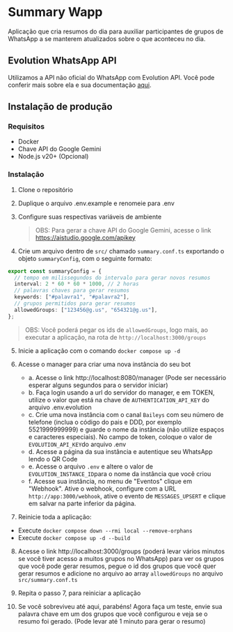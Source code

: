# Summary Wapp

Aplicação que cria resumos do dia para auxiliar participantes de grupos de WhatsApp a se manterem atualizados sobre o que aconteceu no dia.

## Evolution WhatsApp API

Utilizamos a API não oficial do WhatsApp com Evolution API. Você pode conferir mais sobre ela e sua documentação [aqui](https://doc.evolution-api.com/v2/pt/get-started/introduction).

## Instalação de produção

### Requisitos

- Docker
- Chave API do Google Gemini
- Node.js v20+ (Opcional)

### Instalação

1. Clone o repositório

2. Duplique o arquivo .env.example e renomeie para .env

3. Configure suas respectivas variáveis de ambiente

   > OBS: Para gerar a chave API do Google Gemini, acesse o link https://aistudio.google.com/apikey

4. Crie um arquivo dentro de `src/` chamado `summary.conf.ts` exportando o objeto `summaryConfig`, com o seguinte formato:

```ts
export const summaryConfig = {
  // tempo em milissegundos do intervalo para gerar novos resumos
  interval: 2 * 60 * 60 * 1000, // 2 horas
  // palavras chaves para gerar resumos
  keywords: ["#palavra1", "#palavra2"],
  // grupos permitidos para gerar resumos
  allowedGroups: ["123456@g.us", "654321@g.us"],
};
```

> OBS: Você poderá pegar os ids de `allowedGroups`, logo mais, ao executar a aplicação, na rota de `http://localhost:3000/groups`

5. Inicie a aplicação com o comando `docker compose up -d`

6. Acesse o manager para criar uma nova instância do seu bot

   - a. Acesse o link http://localhost:8080/manager (Pode ser necessário esperar alguns segundos para o servidor iniciar)
   - b. Faça login usando a url do servidor do manager, e em TOKEN, utilize o valor que está na chave de `AUTHENTICATION_API_KEY` do arquivo .env.evolution
   - c. Crie uma nova instância com o canal `Baileys` com seu número de telefone (inclua o código do pais e DDD, por exemplo 5521999999999) e guarde o nome da instância (não utilize espaços e caracteres especiais). No campo de token, coloque o valor de `EVOLUTION_API_KEY`do arquivo .env
   - d. Acesse a página da sua instância e autentique seu WhatsApp lendo o QR Code
   - e. Acesse o arquivo `.env` e altere o valor de `EVOLUTION_INSTANCE_ID`para o nome da instância que você criou
   - f. Acesse sua instância, no menu de "Eventos" clique em "Webhook". Ative o webhook, configure com a URL `http://app:3000/webhook`, ative o evento de `MESSAGES_UPSERT` e clique em salvar na parte inferior da página.

7. Reinicie toda a aplicação:

- Execute `docker compose down --rmi local --remove-orphans`
- Execute `docker compose up -d --build`

8. Acesse o link http://localhost:3000/groups (poderá levar vários minutos se você tiver acesso a muitos grupos no WhatsApp) para ver os grupos que você pode gerar resumos, pegue o id dos grupos que você quer gerar resumos e adicione no arquivo ao array `allowedGroups` no arquivo `src/summary.conf.ts`

9. Repita o passo 7, para reiniciar a aplicação

10. Se você sobreviveu até aqui, parabéns! Agora faça um teste, envie sua palavra chave em um dos grupos que você configurou e veja se o resumo foi gerado. (Pode levar até 1 minuto para gerar o resumo)
